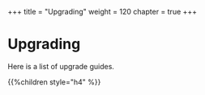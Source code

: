+++
title = "Upgrading"
weight = 120
chapter = true
+++

# Upgrading

Here is a list of upgrade guides.

{{%children style="h4" %}}

